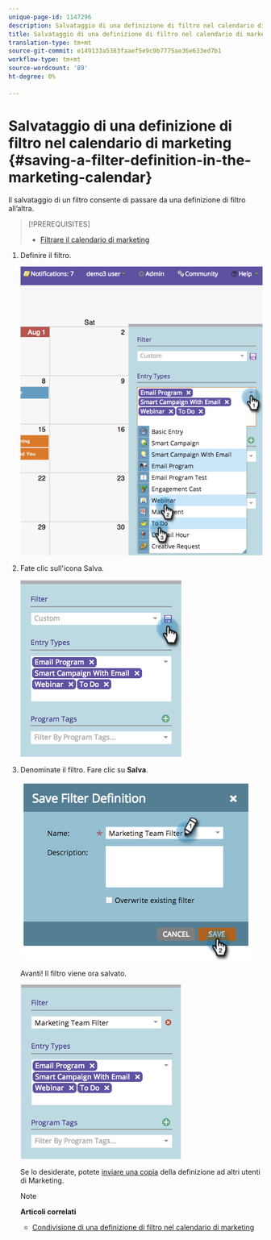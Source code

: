 ```yaml
---
unique-page-id: 1147296
description: Salvataggio di una definizione di filtro nel calendario di marketing - Documenti Marketo - Documentazione prodotto
title: Salvataggio di una definizione di filtro nel calendario di marketing
translation-type: tm+mt
source-git-commit: e149133a5383faaef5e9c9b7775ae36e633ed7b1
workflow-type: tm+mt
source-wordcount: '89'
ht-degree: 0%

---
```



# Salvataggio di una definizione di filtro nel calendario di marketing {#saving-a-filter-definition-in-the-marketing-calendar}

Il salvataggio di un filtro consente di passare da una definizione di filtro all’altra.

>[!PREREQUISITES]
>
>* [Filtrare il calendario di marketing](filtering-the-marketing-calendar.md)

>



1. Definire il filtro.

   ![](assets/image2014-9-24-10-3a50-3a49.png)

1. Fate clic sull&#39;icona Salva.

   ![](assets/image2014-9-24-10-3a50-3a57.png)

1. Denominate il filtro. Fare clic su **Salva**.

   ![](assets/image2014-9-24-10-3a51-3a3.png)

   Avanti! Il filtro viene ora salvato.

   ![](assets/image2014-9-24-10-3a51-3a12.png)

   Se lo desiderate, potete [inviare una copia](sharing-a-filter-definition-in-the-marketing-calendar.md) della definizione ad altri utenti di Marketing.

   >[!NOTE]
   >
   >**Articoli correlati**
   >
   >    
   >    
   >    * [Condivisione di una definizione di filtro nel calendario di marketing](sharing-a-filter-definition-in-the-marketing-calendar.md)


